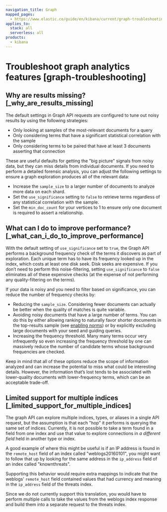 ```yaml
---
navigation_title: Graph
mapped_pages:
  - https://www.elastic.co/guide/en/kibana/current/graph-troubleshooting.html
applies_to:
  stack: all
  serverless: all
products:
  - kibana
---
```




# Troubleshoot graph analytics features [graph-troubleshooting]



## Why are results missing? [_why_are_results_missing]

The default settings in Graph API requests are configured to tune out noisy results by using the following strategies:

* Only looking at samples of the most-relevant documents for a query
* Only considering terms that have a significant statistical correlation with the sample
* Only considering terms to be paired that have at least 3 documents asserting that connection

These are useful defaults for getting the "big picture" signals from noisy data, but they can miss details from individual documents. If you need to perform a detailed forensic analysis, you can adjust the following settings to ensure a graph exploration produces all of the relevant data:

* Increase the `sample_size` to a larger number of documents to analyze more data on each shard.
* Set the `use_significance` setting to `false` to retrieve terms regardless of any statistical correlation with the sample.
* Set the `min_doc_count` for your vertices to 1 to ensure only one document is required to assert a relationship.


## What can I do to improve performance? [_what_can_i_do_to_improve_performance]

With the default setting of `use_significance` set to `true`, the Graph API performs a background frequency check of the terms it discovers as part of exploration. Each unique term has to have its frequency looked up in the index, which costs at least one disk seek. Disk seeks are expensive. If you don’t need to perform this noise-filtering, setting `use_significance` to `false` eliminates all of these expensive checks (at the expense of not performing any quality-filtering on the terms).

If your data is noisy and you need to filter based on significance, you can reduce the number of frequency checks by:

* Reducing the `sample_size`. Considering fewer documents can actually be better when the quality of matches is quite variable.
* Avoiding noisy documents that have a large number of terms. You can do this by either allowing ranking to naturally favor shorter documents in the top-results sample (see [enabling norms](elasticsearch://reference/elasticsearch/mapping-reference/norms.md)) or by explicitly excluding large documents with your seed and guiding queries.
* Increasing the frequency threshold. Many many terms occur very infrequently so even increasing the frequency threshold by one can massively reduce the number of candidate terms whose background frequencies are checked.

Keep in mind that all of these options reduce the scope of information analyzed and can increase the potential to miss what could be interesting details. However, the information that’s lost tends to be associated with lower-quality documents with lower-frequency terms, which can be an acceptable trade-off.


## Limited support for multiple indices [_limited_support_for_multiple_indices]

The graph API can explore multiple indices, types, or aliases in a single API request, but the assumption is that each "hop" it performs is querying the same set of indices. Currently, it is not possible to take a term found in a field from one index and use that value to explore connections in *a different field* held in another type or index.

A good example of where this might be useful is if an IP address is found in the `remote_host` field of an index called "weblogs20160101", you might want to follow that up by looking for the same address in the `ip_address` field of an index called "knownthreats".

Supporting this behavior would require extra mappings to indicate that the weblogs' `remote_host` field contained values that had currency and meaning in the `ip_address` field of the threats index.

Since we do not currently support this translation, you would have to perform multiple calls to take the values from the weblogs index response and build them into a separate request to the threats index.

